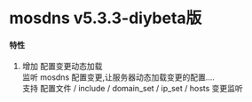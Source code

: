 # mosdns v5.3.3-diybeta版

#### 特性

1. 增加 配置变更动态加载<br>
   监听 mosdns 配置变更,让服务器动态加载变更的配置....<br>支持 配置文件 / include / domain_set / ip_set / hosts 变更监听